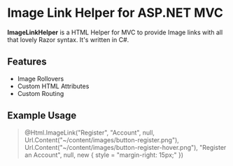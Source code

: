 # Image Link Helper for ASP.NET MVC #

**ImageLinkHelper** is a HTML Helper for MVC to provide Image links with all that lovely Razor syntax. It's written in C#.

## Features ##

- Image Rollovers
- Custom HTML Attributes
- Custom Routing

## Example Usage ##

> @Html.ImageLink("Register", "Account", null, Url.Content("~/content/images/button-register.png"), Url.Content("~/content/images/button-register-hover.png"), "Register an Account", null, new { style = "margin-right: 15px;" })